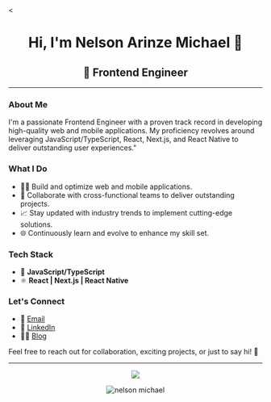 <<h1 align='center'>Hi, I'm Nelson Arinze Michael 👋</h1>

<h2 align='center'>🚀 Frontend Engineer </h2>

---

### About Me

I'm a passionate Frontend Engineer with a proven track record in developing high-quality web and mobile applications. My proficiency revolves around leveraging JavaScript/TypeScript, React, Next.js, and React Native to deliver outstanding user experiences."

### What I Do

- 👨‍💻 Build and optimize web and mobile applications.
- 🤝 Collaborate with cross-functional teams to deliver outstanding projects.
- 📈 Stay updated with industry trends to implement cutting-edge solutions.
- 🌐 Continuously learn and evolve to enhance my skill set.

### Tech Stack

- 🚀 **JavaScript/TypeScript**
- ⚛️ **React | Next.js | React Native**

### Let's Connect

- 📧 [Email](mailto:this.is.thenelsonmichael@gmail.com)
- 💼 [LinkedIn](https://www.linkedin.com/in/your-username](https://www.linkedin.com/in/ja-nelsonmichael/))
- ✍🏾 [Blog](https://nelsonmichael.hashnode.dev/)
<!-- - 🌐 [Portfolio](https://your-portfolio-url.com)  -->

Feel free to reach out for collaboration, exciting projects, or just to say hi! 👋

---

<codersrank-skills-chart username="nelsonmic"></codersrank-skills-chart>
<p align="center"> 
  <img src="https://github-readme-stats.vercel.app/api?username=nelsonmic&show_icons=true&theme=tokyonight" />
</p>

<p align="center"><img  src="https://github-readme-streak-stats.herokuapp.com/?user=nelsonmic&" alt="nelson michael" /></p>
